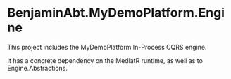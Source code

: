 # BenjaminAbt.MyDemoPlatform.Engine

This project includes the MyDemoPlatform In-Process CQRS engine.

It has a concrete dependency on the MediatR runtime, as well as to Engine.Abstractions.
